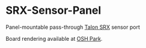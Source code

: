 # SRX-Sensor-Panel
Panel-mountable pass-through [Talon SRX](http://www.ctr-electronics.com/talon-srx.html) sensor port

Board rendering available at [OSH Park](https://oshpark.com/shared_projects/PrsGHjCa).